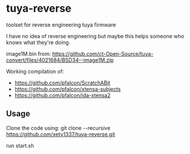 # tuya-reverse
toolset for reverse engineering tuya firmware

I have no idea of reverse engineering but maybe this helps someone who knows what they're doing.

image1M.bin from:
https://github.com/ct-Open-Source/tuya-convert/files/4021684/BSD34--image1M.zip

Working compilation of:

* https://github.com/pfalcon/ScratchABit
* https://github.com/pfalcon/xtensa-subjects
* https://github.com/pfalcon/ida-xtensa2

## Usage

Clone the code using:
	git clone --recursive https://github.com/xety1337/tuya-reverse.git

run start.sh

